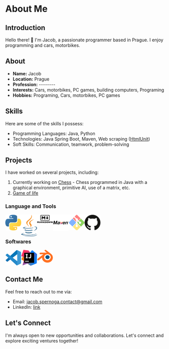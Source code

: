 # About Me

## Introduction

Hello there! 👋 I'm Jacob, a passionate programmer based in Prague. I enjoy programming and cars, motorbikes.

## About

- **Name:** Jacob
- **Location:** Prague
- **Profession:** --------
- **Interests:** Cars, motorbikes, PC games, building computers, Programing 
- **Hobbies:** Programing,  Cars, motorbikes, PC games

## Skills

Here are some of the skills I possess:

- Programming Languages: Java, Python
- Technologies: Java Spring Boot, Maven, Web scraping ([HtmlUnit](https://github.com/HtmlUnit/htmlunit))
- Soft Skills: Communication, teamwork, problem-solving

## Projects

I have worked on several projects, including:

1. Currently working on [Chess](https://github.com/Its1akub/Chess) - Chess programmed in Java with a graphical environment, primitive AI, use of a matrix, etc. 
2. [Game of life](https://github.com/Its1akub/VanocniProjekt)

### Language and Tools
<a href="https://www.python.org" target="_blank"> <img align="left" alt="Python" width="50px" src="https://github.com/Its1akub/Its1akub/blob/main/python-5.svg?raw=true"/> </a>
<a href="https://www.java.com/en/" target="_blank"> <img align="left" alt="Java" width="50px" src="https://github.com/Its1akub/Its1akub/blob/main/jee-3.svg?raw=true"/> </a>
<a href="https://www.markdownguide.org/" target="_blank"> <img align="left" alt="Markdown" width="50px" src="https://github.com/Its1akub/Its1akub/blob/main/markdown-logo.jpeg?raw=true"/> </a>
<a href="https://maven.apache.org/" target="_blank"> <img align="left" alt="Maven" width="50px" src="https://github.com/Its1akub/Its1akub/blob/main/maven.png?raw=true"/> </a>
<a href="https://git-scm.com/" target="_blank"> <img align="left" alt="Git" width="50px" src="https://github.com/Its1akub/Its1akub/blob/main/git-bash.svg?raw=true"/> </a>
<a href="https://github.com/" target="_blank"> <img align="left" alt="Github" width="50px" src="https://github.com/Its1akub/Its1akub/blob/main/github-icon-1.svg?raw=true"/> </a>

<br />
<br />
<br />

### Softwares
<a href="https://code.visualstudio.com/" target="_blank"> <img align="left" alt="VS Code" width="50px" src="https://github.com/Its1akub/Its1akub/blob/main/visual-studio-code-1.svg?raw=true"/> </a>
<a href="https://www.jetbrains.com/idea/" target="_blank"> <img align="left" alt="IntelliJ Idea" width="50px" src="https://github.com/Its1akub/Its1akub/blob/main/intellij-idea-1.svg?raw=true"/> </a>
<a href="https://www.blender.org/" target="_blank"> <img align="left" alt="Blender" width="50px" src="https://github.com/Its1akub/Its1akub/blob/main/blender-2.svg?raw=true"/> </a>

<br />
<br />
<br />

## Contact Me

Feel free to reach out to me via:

- Email: jacob.spernoga.contact@gmail.com
- LinkedIn: [link](https://www.linkedin.com/in/jakub-spernoga)

## Let's Connect

I'm always open to new opportunities and collaborations. Let's connect and explore exciting ventures together!


